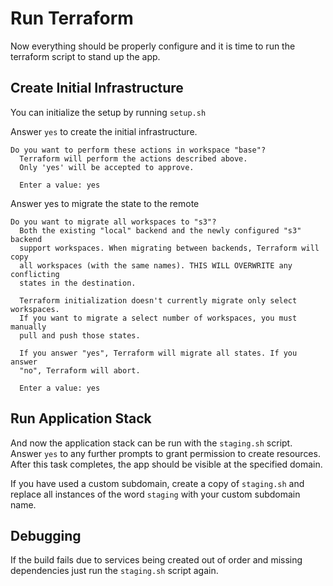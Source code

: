 # Run Terraform

Now everything should be properly configure and it is time to run the terraform script to stand up the app.

## Create Initial Infrastructure

You can initialize the setup by running `setup.sh`

Answer `yes` to create the initial infrastructure.

```text
Do you want to perform these actions in workspace "base"?
  Terraform will perform the actions described above.
  Only 'yes' will be accepted to approve.

  Enter a value: yes
```

Answer yes to migrate the state to the remote

```text
Do you want to migrate all workspaces to "s3"?
  Both the existing "local" backend and the newly configured "s3" backend
  support workspaces. When migrating between backends, Terraform will copy
  all workspaces (with the same names). THIS WILL OVERWRITE any conflicting
  states in the destination.

  Terraform initialization doesn't currently migrate only select workspaces.
  If you want to migrate a select number of workspaces, you must manually
  pull and push those states.

  If you answer "yes", Terraform will migrate all states. If you answer
  "no", Terraform will abort.

  Enter a value: yes
```

## Run Application Stack

And now the application stack can be run with the `staging.sh` script. Answer `yes` to any further prompts to grant permission to create resources. After this task completes, the app should be visible at the specified domain.

If you have used a custom subdomain, create a copy of `staging.sh` and replace all instances of the word `staging` with your custom subdomain name.

## Debugging

If the build fails due to services being created out of order and missing dependencies just run the `staging.sh` script again.
